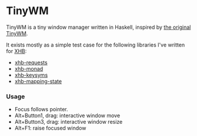 # TinyWM

TinyWM is a tiny window manager written in Haskell, inspired by [the original TinyWM](http://incise.org/tinywm.html).

It exists mostly as a simple test case for the following libraries I've written for [XHB](https://hackage.haskell.org/package/xhb):

- [xhb-requests](https://github.com/nickspinale/xhb-requests)
- [xhb-monad](https://github.com/nickspinale/xhb-monad)
- [xhb-keysyms](https://github.com/nickspinale/xhb-keysyms)
- [xhb-mapping-state](https://github.com/nickspinale/xhb-mapping-state)

### Usage

- Focus follows pointer.
- Alt+Button1, drag: interactive window move
- Alt+Button3, drag: interactive window resize
- Alt+F1: raise focused window
